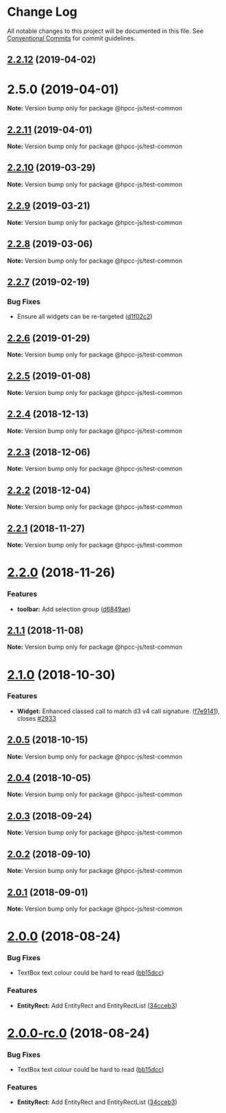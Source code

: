# Change Log

All notable changes to this project will be documented in this file.
See [Conventional Commits](https://conventionalcommits.org) for commit guidelines.

## [2.2.12](https://github.com/GordonSmith/Visualization/compare/@hpcc-js/test-common@2.2.8...@hpcc-js/test-common@2.2.12) (2019-04-02)



# 2.5.0 (2019-04-01)

**Note:** Version bump only for package @hpcc-js/test-common






## [2.2.11](https://github.com/GordonSmith/Visualization/compare/@hpcc-js/test-common@2.2.8...@hpcc-js/test-common@2.2.11) (2019-04-01)

**Note:** Version bump only for package @hpcc-js/test-common






## [2.2.10](https://github.com/GordonSmith/Visualization/compare/@hpcc-js/test-common@2.2.8...@hpcc-js/test-common@2.2.10) (2019-03-29)

**Note:** Version bump only for package @hpcc-js/test-common






## [2.2.9](https://github.com/GordonSmith/Visualization/compare/@hpcc-js/test-common@2.2.8...@hpcc-js/test-common@2.2.9) (2019-03-21)

**Note:** Version bump only for package @hpcc-js/test-common






## [2.2.8](https://github.com/GordonSmith/Visualization/compare/@hpcc-js/test-common@2.2.7...@hpcc-js/test-common@2.2.8) (2019-03-06)

**Note:** Version bump only for package @hpcc-js/test-common






## [2.2.7](https://github.com/GordonSmith/Visualization/compare/@hpcc-js/test-common@2.2.6...@hpcc-js/test-common@2.2.7) (2019-02-19)


### Bug Fixes

* Ensure all widgets can be re-targeted ([d1f02c2](https://github.com/GordonSmith/Visualization/commit/d1f02c2))






## [2.2.6](https://github.com/GordonSmith/Visualization/compare/@hpcc-js/test-common@2.2.5...@hpcc-js/test-common@2.2.6) (2019-01-29)

**Note:** Version bump only for package @hpcc-js/test-common






## [2.2.5](https://github.com/GordonSmith/Visualization/compare/@hpcc-js/test-common@2.2.4...@hpcc-js/test-common@2.2.5) (2019-01-08)

**Note:** Version bump only for package @hpcc-js/test-common






## [2.2.4](https://github.com/GordonSmith/Visualization/compare/@hpcc-js/test-common@2.2.3...@hpcc-js/test-common@2.2.4) (2018-12-13)

**Note:** Version bump only for package @hpcc-js/test-common






## [2.2.3](https://github.com/GordonSmith/Visualization/compare/@hpcc-js/test-common@2.2.2...@hpcc-js/test-common@2.2.3) (2018-12-06)

**Note:** Version bump only for package @hpcc-js/test-common






## [2.2.2](https://github.com/GordonSmith/Visualization/compare/@hpcc-js/test-common@2.2.1...@hpcc-js/test-common@2.2.2) (2018-12-04)

**Note:** Version bump only for package @hpcc-js/test-common






## [2.2.1](https://github.com/GordonSmith/Visualization/compare/@hpcc-js/test-common@2.2.0...@hpcc-js/test-common@2.2.1) (2018-11-27)

**Note:** Version bump only for package @hpcc-js/test-common






<a name="2.2.0"></a>
# [2.2.0](https://github.com/GordonSmith/Visualization/compare/@hpcc-js/test-common@2.1.1...@hpcc-js/test-common@2.2.0) (2018-11-26)


### Features

* **toolbar:** Add selection group ([d6849ae](https://github.com/GordonSmith/Visualization/commit/d6849ae))





<a name="2.1.1"></a>
## [2.1.1](https://github.com/GordonSmith/Visualization/compare/@hpcc-js/test-common@2.1.0...@hpcc-js/test-common@2.1.1) (2018-11-08)

**Note:** Version bump only for package @hpcc-js/test-common





<a name="2.1.0"></a>
# [2.1.0](https://github.com/GordonSmith/Visualization/compare/@hpcc-js/test-common@2.0.5...@hpcc-js/test-common@2.1.0) (2018-10-30)


### Features

* **Widget:** Enhanced classed call to match d3 v4 call signature. ([f7e9141](https://github.com/GordonSmith/Visualization/commit/f7e9141)), closes [#2933](https://github.com/GordonSmith/Visualization/issues/2933)





<a name="2.0.5"></a>
## [2.0.5](https://github.com/GordonSmith/Visualization/compare/@hpcc-js/test-common@2.0.4...@hpcc-js/test-common@2.0.5) (2018-10-15)

**Note:** Version bump only for package @hpcc-js/test-common





<a name="2.0.4"></a>
## [2.0.4](https://github.com/GordonSmith/Visualization/compare/@hpcc-js/test-common@2.0.3...@hpcc-js/test-common@2.0.4) (2018-10-05)

**Note:** Version bump only for package @hpcc-js/test-common





<a name="2.0.3"></a>
## [2.0.3](https://github.com/GordonSmith/Visualization/compare/@hpcc-js/test-common@2.0.2...@hpcc-js/test-common@2.0.3) (2018-09-24)

**Note:** Version bump only for package @hpcc-js/test-common





<a name="2.0.2"></a>
## [2.0.2](https://github.com/GordonSmith/Visualization/compare/@hpcc-js/test-common@2.0.1...@hpcc-js/test-common@2.0.2) (2018-09-10)

**Note:** Version bump only for package @hpcc-js/test-common





<a name="2.0.1"></a>
## [2.0.1](https://github.com/GordonSmith/Visualization/compare/@hpcc-js/test-common@2.0.0...@hpcc-js/test-common@2.0.1) (2018-09-01)

**Note:** Version bump only for package @hpcc-js/test-common





<a name="2.0.0"></a>
# [2.0.0](https://github.com/GordonSmith/Visualization/compare/@hpcc-js/test-common@0.0.57...@hpcc-js/test-common@2.0.0) (2018-08-24)


### Bug Fixes

* TextBox text colour could be hard to read ([bb15dcc](https://github.com/GordonSmith/Visualization/commit/bb15dcc))


### Features

* **EntityRect:** Add EntityRect and EntityRectList ([34cceb3](https://github.com/GordonSmith/Visualization/commit/34cceb3))





<a name="2.0.0-rc.0"></a>
# [2.0.0-rc.0](https://github.com/GordonSmith/Visualization/compare/@hpcc-js/test-common@0.0.57...@hpcc-js/test-common@2.0.0-rc.0) (2018-08-24)


### Bug Fixes

* TextBox text colour could be hard to read ([bb15dcc](https://github.com/GordonSmith/Visualization/commit/bb15dcc))


### Features

* **EntityRect:** Add EntityRect and EntityRectList ([34cceb3](https://github.com/GordonSmith/Visualization/commit/34cceb3))
